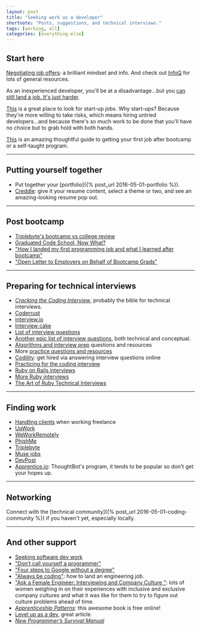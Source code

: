 ```yaml
---
layout: post
title: "Seeking work as a developer"
shortnote: "Posts, suggestions, and technical interviews."
tags: [working, all]
categories: [everything-else]
---
```


## Start here

[Negotiating job offers](https://medium.freecodecamp.com/ten-rules-for-negotiating-a-job-offer-ee17cccbdab6#.wh6xk26pl): a brilliant mindset and info. And check out [InfoQ](http://www.infoq.com/) for lots of general resources.

As an inexperienced developer, you'll be at a disadvantage...but you [can still land a job. It's just harder](https://simpleprogrammer.com/2016/09/12/software-development-job-without-experience/).

[This](https://www.linkedin.com/pulse/best-resources-nyc-startup-jobs-will-blaze?trk=prof-post) is a great place to look for start-up jobs. Why start-ups? Because they're more willing to take risks, which means hiring untried developers...and because there's so much work to be done that you'll have no choice but to grab hold with both hands.

[This](https://clutchtalent.github.io/beginning-job-search/) is an amazing thoughtful guide to getting your first job after bootcamp or a self-taught program.

<hr>

## Putting yourself together
* Put together your [portfolio]({% post_url 2016-05-01-portfolio %}).
* [Creddle](https://resume.creddle.io/): give it your resume content, select a theme or two, and see an amazing-looking resume pop out.

<hr>

## Post bootcamp
* [Triplebyte's bootcamp vs college review](http://blog.triplebyte.com/bootcamps-vs-college)
* [Graduated Code School, Now What?](https://www.kcoleman.me/blog/2015/12/06/i-graduated-from-a-code-school-now-what/)
* ["How I landed my first programming job and what I learned after bootcamp"](http://www.tablexi.com/developers/first-programming-job/)
* ["Open Letter to Employers on Behalf of Bootcamp Grads"](https://www.linkedin.com/pulse/open-letter-employers-behalf-bootcamp-grads-also-tom-goldenberg?trk=mp-reader-card)

<hr>

## Preparing for technical interviews
* *[Cracking the Coding Interview](https://www.amazon.com/Cracking-Coding-Interview-Programming-Questions/dp/0984782850/ref=sr_1_1?ie=UTF8&qid=1471617539&sr=8-1&keywords=cracking+the+coding+interview)*, probably the bible for technical interviews.
* [Coderrust](http://www.coderust.com/)
* [interview.io](http://interviewing.io/)
* [Interview cake](https://www.interviewcake.com)
* [List of interview questions](http://kelukelu.me/interview/questions.html)
* [Another epic list of interview questions](http://katemats.com/interview-questions/), both technical and conceptual.
* [Algorithms and interview prep](http://meetupresources.herokuapp.com/index.html) questions and resources
* More [practice questions and resources](http://codingforinterviews.com/practice)
* [Codility](https://codility.com/): get hired via answering interview questions online
* [Practicing for the coding interview](https://www.codeschool.com/blog/2015/12/01/5-ways-practice-coding-interview/)
* [Ruby on Rails interviews](http://blog.mypath.io/ruby-on-rails-interview-questions-that-will-land-you-the-job/?utm_source=so&utm_medium=reddit&utm_campaign=rubyonrailsinterview)
* [More Ruby interviews](http://www.sitepoint.com/ruby-interview-questions-problem-walkthroughs/?utm_source=rubyweekly&utm_medium=email)
* [The Art of Ruby Technical Interviews](http://technology.customink.com/blog/2015/11/23/the-art-of-ruby-technical-interviews/)

<hr>

## Finding work
* [Handling clients](http://blog.hightail.com/how-to-handle-clients-by-a-client/) when working freelance
* [UpWork](https://www.upwork.com/Login?redir=%2Fhome)
* [WeWorkRemotely](https://weworkremotely.com/)
* [PhishMe](http://phishme.com/company/careers/)
* [Triplebyte](https://triplebyte.com/)
* [Muse jobs](https://www.themuse.com/jobs)
* [DevPost](http://devpost.com/)
* [Apprentice.io](http://www.apprentice.io/): ThoughtBot's program, it tends to be popular so don't get your hopes up.

<hr>

## Networking
Connect with the [technical community]({% post_url 2016-05-01-coding-community %}) if you haven't yet, especially locally.

<hr>

## And other support
* [Seeking software dev work](http://lesswrong.com/lw/hd1/maximizing_your_donations_via_a_job/)
* ["Don’t call yourself a programmer"](http://www.kalzumeus.com/2011/10/28/dont-call-yourself-a-programmer/)
* ["Four steps to Google without a degree"](https://medium.com/always-be-coding/four-steps-to-google-without-a-degree-8f381aa6bd5e#.sbzhzgc7y)
* ["Always be coding"](https://medium.com/always-be-coding/abc-always-be-coding-d5f8051afce2#.c03lox9py): how to land an engineering job.
* ["Ask a Female Engineer: Interviewing and Company Culture "](http://themacro.com/articles/2016/10/ask-a-female-engineer-3/?utm_content=buffer4b472&utm_medium=social&utm_source=twitter.com&utm_campaign=buffer): lots of women weighing in on their experiences with inclusive and exclusive company cultures and what it was like for them to try to figure out culture problems ahead of time.
* *[Apprenticeship Patterns](http://chimera.labs.oreilly.com/books/1234000001813/index.html)*: this awesome book is free online!
* [Level up as a dev](https://medium.freecodecamp.com/how-to-level-up-as-a-developer-87344584777c#.2x5iu4n2i), great article.
* *[New Programmer’s Survival Manual](https://www.amazon.com/New-Programmers-Survival-Manual-Workplace/dp/1934356816)*
